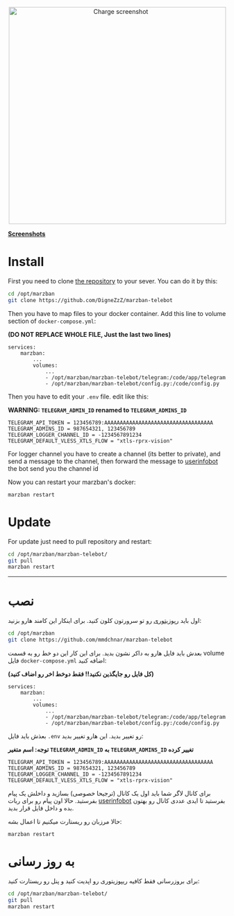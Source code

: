 <p align="center">
    <img src="https://github.com/mmdchnar/marzban-telebot/blob/main/screenshots/marzban-telebot2.PNG" alt="Charge screenshot" width="500" height="auto">
</p>

**<a href="https://github.com/mmdchnar/marzban-telebot/tree/main/screenshots">Screenshots</a>**

# Install

First you need to clone [the repository](https://github.com/mmdchnar/marzban-telebot) to your sever. You can do it by this:

```bash
cd /opt/marzban
git clone https://github.com/DigneZzZ/marzban-telebot
```

Then you have to map files to your docker container. Add this line to volume section of `docker-compose.yml`:

**(DO NOT REPLACE WHOLE FILE, Just the last two lines)**
```docker
services:
    marzban:
        ...
        volumes:
            ...
            - /opt/marzban/marzban-telebot/telegram:/code/app/telegram
            - /opt/marzban/marzban-telebot/config.py:/code/config.py
```
Then you have to edit your `.env` file.
edit like this:

**WARNING: `TELEGRAM_ADMIN_ID` renamed to `TELEGRAM_ADMINS_ID`**
```
TELEGRAM_API_TOKEN = 123456789:AAAAAAAAAAAAAAAAAAAAAAAAAAAAAAAAAAA
TELEGRAM_ADMINS_ID = 987654321, 123456789
TELEGRAM_LOGGER_CHANNEL_ID = -1234567891234
TELEGRAM_DEFAULT_VLESS_XTLS_FLOW = "xtls-rprx-vision"
```

For logger channel you have to create a channel (its better to private), and send a message to the channel,
then forward the message to <a href="https://t.me/userinfobot">userinfobot</a> the bot send you the channel id


Now you can restart your marzban's docker:
```
marzban restart
```

# Update

For update just need to pull repository and restart:
```bash
cd /opt/marzban/marzban-telebot/
git pull
marzban restart
```

---

# نصب

اول باید  [رپوزیتوری](https://github.com/mmdchnar/marzban-telebot) رو تو سرورتون کلون کنید. برای اینکار این کامند هارو بزنید:

```bash
cd /opt/marzban
git clone https://github.com/mmdchnar/marzban-telebot
```

بعدش باید فایل هارو به داکر نشون بدید. برای این کار این دو خط رو به قسمت volume فایل `docker-compose.yml` اضافه کنید:

**(کل فایل رو جایگذین نکنید!! فقط دوخط اخر رو اضاف کنید)**
```docker
services:
    marzban:
        ...
        volumes:
            ...
            - /opt/marzban/marzban-telebot/telegram:/code/app/telegram
            - /opt/marzban/marzban-telebot/config.py:/code/config.py
```
بعذش باید فایل `.env` رو تغییر بدید.
این هارو تغییر بدید:

**توجه: اسم متغیر `TELEGRAM_ADMIN_ID` به `TELEGRAM_ADMINS_ID` تغییر کرده**
```
TELEGRAM_API_TOKEN = 123456789:AAAAAAAAAAAAAAAAAAAAAAAAAAAAAAAAAAA
TELEGRAM_ADMINS_ID = 987654321, 123456789
TELEGRAM_LOGGER_CHANNEL_ID = -1234567891234
TELEGRAM_DEFAULT_VLESS_XTLS_FLOW = "xtls-rprx-vision"
```

برای کانال لاگر شما باید اول یک کانال (ترجیحا خصوصی) بسازید و داخلش یک پیام بفرستید.
حالا اون پیام رو برای ربات <a href="https://t.me/userinfobot">userinfobot</a> بفرستید تا ایدی عددی کانال رو بهتون بده و داخل فایل قرار بدید.


حالا مرزبان رو ریستارت میکنیم تا اعمال بشه:
```
marzban restart
```

# به روز رسانی

برای بروزرسانی فقط کافیه ریپوزیتوری رو اپدیت کنید و پنل رو ریستارت کنید:
```bash
cd /opt/marzban/marzban-telebot/
git pull
marzban restart
```
